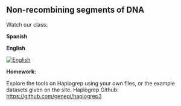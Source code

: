 ## Non-recombining segments of DNA ##

Watch our class:

**Spanish**

**English** 

[![English](https://img.youtube.com/vi/lUFLcUEAG6w/0.jpg)](https://youtube.com/watch?v=lUFLcUEAG6w)

**Homework:**

Explore the tools on Haplogrep using your own files, or the example datasets given on the site. 
Haplogrep Github: https://github.com/genepi/haplogrep3
